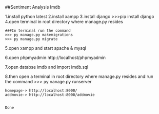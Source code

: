 ##Sentiment Analysis Imdb

1.install python latest
2.install xampp
3.install django
    >>>pip install django
4.open terminal in root directory where manage.py resides

    ###In terminal run the command
    >>> py manage.py makemigrations
    >>> py manage.py migrate
5.open xampp and start apache & mysql

6.open phpmyadmin http://localhost/phpmyadmin

7.open databse imdb and import imdb.sql

8.then open a terminal in root directory where manage.py resides and run the command
    >>> py nanage.py runserver


    

    homepage-> http://localhost:8000/
    addmovie-> http://localhost:8000/addmovie
    
    
    Done